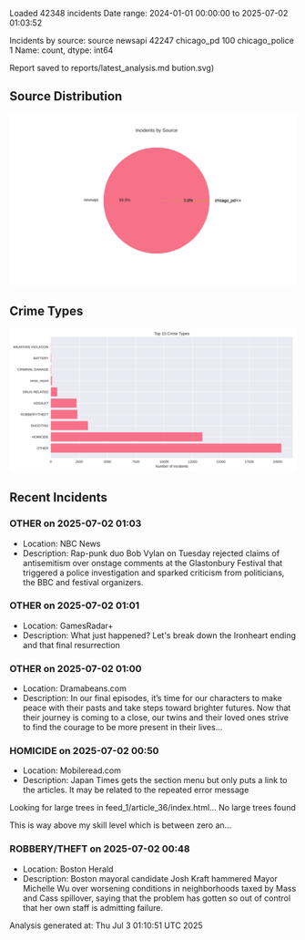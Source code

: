 
Loaded 42348 incidents
Date range: 2024-01-01 00:00:00 to 2025-07-02 01:03:52

Incidents by source:
source
newsapi           42247
chicago_pd          100
chicago_police        1
Name: count, dtype: int64

Report saved to reports/latest_analysis.md
bution.svg)

## Source Distribution
![Source Distribution](images/source_distribution.svg)

## Crime Types
![Crime Types](images/crime_types.svg)

## Recent Incidents

### OTHER on 2025-07-02 01:03
- Location: NBC News
- Description: Rap-punk duo Bob Vylan on Tuesday rejected claims of antisemitism over onstage comments at the Glastonbury Festival that triggered a police investigation and sparked criticism from politicians, the BBC and festival organizers.


### OTHER on 2025-07-02 01:01
- Location: GamesRadar+
- Description: What just happened? Let's break down the Ironheart ending and that final resurrection


### OTHER on 2025-07-02 01:00
- Location: Dramabeans.com
- Description: In our final episodes, it’s time for our characters to make peace with their pasts and take steps toward brighter futures. Now that their journey is coming to a close, our twins and their loved ones strive to find the courage to be more present in their lives…


### HOMICIDE on 2025-07-02 00:50
- Location: Mobileread.com
- Description: Japan Times gets the section menu but only puts a link to the articles. It may be related to the repeated error message

Looking for large trees in feed_1/article_36/index.html...
No large trees found

This is way above my skill level which is between zero an…


### ROBBERY/THEFT on 2025-07-02 00:48
- Location: Boston Herald
- Description: Boston mayoral candidate Josh Kraft hammered Mayor Michelle Wu over worsening conditions in neighborhoods taxed by Mass and Cass spillover, saying that the problem has gotten so out of control that her own staff is admitting failure.

Analysis generated at: Thu Jul  3 01:10:51 UTC 2025
